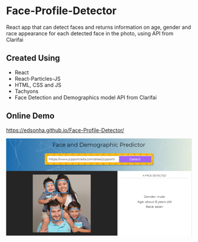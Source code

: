 # Face-Profile-Detector

React app that can detect faces and returns information on age, gender and race appearance for each detected face in the photo, using API from Clarifai

## Created Using

- React
- React-Particles-JS
- HTML, CSS and JS
- Tachyons
- Face Detection and Demographics model API from Clarifai

## Online Demo

https://edsonha.github.io/Face-Profile-Detector/

<img src="src/images/AppScreenshot.png" >



